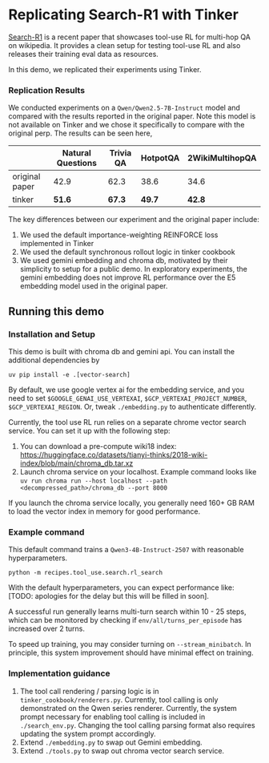 # Replicating Search-R1 with Tinker

[Search-R1](https://arxiv.org/pdf/2503.09516) is a recent paper that showcases tool-use RL for multi-hop QA on wikipedia.
It provides a clean setup for testing tool-use RL and also releases their training eval data as resources.

In this demo, we replicated their experiments using Tinker.

### Replication Results

We conducted experiments on a `Qwen/Qwen2.5-7B-Instruct` model and compared with the results reported in the original paper.
Note this model is not available on Tinker and we chose it specifically to compare with the original perp.
The results can be seen here,

| | Natural Questions | Trivia QA | HotpotQA | 2WikiMultihopQA |
|---|---|---|---|---|
| original paper | 42.9 | 62.3 | 38.6 | 34.6 |
| tinker  | **51.6** | **67.3** | **49.7** | **42.8** |

The key differences between our experiment and the original paper include:
1. We used the default importance-weighting REINFORCE loss implemented in Tinker
2. We used the default synchronous rollout logic in tinker cookbook
3. We used gemini embedding and chroma db, motivated by their simplicity to setup for a public demo. In exploratory experiments, the gemini embedding does not improve RL performance over the E5 embedding model used in the original paper.


## Running this demo

### Installation and Setup
This demo is built with chroma db and gemini api. You can install the additional dependencies by
```
uv pip install -e .[vector-search]
```

By default, we use google vertex ai for the embedding service, and you need to set `$GOOGLE_GENAI_USE_VERTEXAI`, `$GCP_VERTEXAI_PROJECT_NUMBER`,  `$GCP_VERTEXAI_REGION`. Or, tweak `./embedding.py` to authenticate differently.

Currently, the tool use RL run relies on a separate chrome vector search service. You can set it up with the following step:
1. You can download a pre-compute wiki18 index: https://huggingface.co/datasets/tianyi-thinks/2018-wiki-index/blob/main/chroma_db.tar.xz
2. Launch chroma service on your localhost. Example command looks like `uv run chroma run --host localhost --path <decompressed_path>/chroma_db --port 8000`

If you launch the chroma service locally, you generally need 160+ GB RAM to load the vector index in memory for good performance.

### Example command

This default command trains a `Qwen3-4B-Instruct-2507` with reasonable hyperparameters.
```
python -m recipes.tool_use.search.rl_search
```

With the default hyperparameters, you can expect performance like: [TODO: apologies for the delay but this will be filled in soon].

A successful run generally learns multi-turn search within 10 - 25 steps, which can be monitored by checking if `env/all/turns_per_episode` has increased over 2 turns.

To speed up training, you may consider turning on `--stream_minibatch`. In principle, this system improvement should have minimal effect on training.

### Implementation guidance

1. The tool call rendering / parsing logic is in `tinker_cookbook/renderers.py`. Currently, tool calling is only demonstrated on the Qwen series renderer. Currently, the system prompt necessary for enabling tool calling is included in `./search_env.py`. Changing the tool calling parsing format also requires updating the system prompt accordingly.
2. Extend `./embedding.py` to swap out Gemini embedding.
3. Extend `./tools.py` to swap out chroma vector search service.

